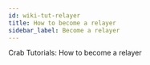 ```yaml
---
id: wiki-tut-relayer
title: How to become a relayer
sidebar_label: Become a relayer
---
```


Crab Tutorials: How to become a relayer